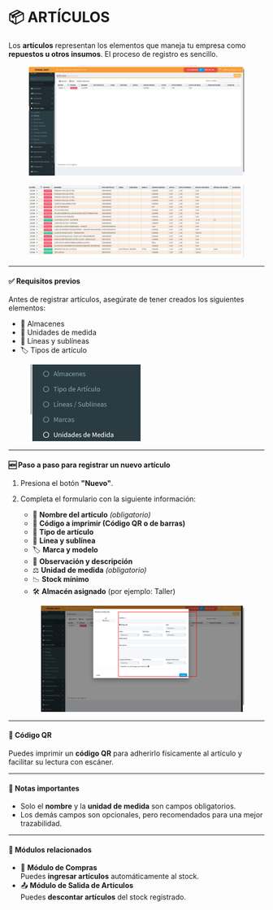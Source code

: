 # 📦 ARTÍCULOS

Los **artículos** representan los elementos que maneja tu empresa como **repuestos u otros insumos**. El proceso de registro es sencillo.

<figure><img src="../../../.gitbook/assets/imagen (24).png" alt=""><figcaption></figcaption></figure>

<div align="center"><figure><img src="../../../.gitbook/assets/imagen (27).png" alt=""><figcaption></figcaption></figure></div>

***

#### ✅ **Requisitos previos**

Antes de registrar artículos, asegúrate de tener creados los siguientes elementos:

* 🏢 Almacenes
* 📐 Unidades de medida
* 🧩 Líneas y sublíneas
* 🏷️ Tipos de artículo

<figure><img src="../../../.gitbook/assets/imagen (22).png" alt=""><figcaption></figcaption></figure>

***

#### 🆕 **Paso a paso para registrar un nuevo artículo**

1. Presiona el botón **"Nuevo"**.
2.  Completa el formulario con la siguiente información:

    * 📝 **Nombre del artículo** _(obligatorio)_
    * 🧾 **Código a imprimir (Código QR o de barras)**
    * 📂 **Tipo de artículo**
    * 🧩 **Línea y sublínea**
    * 🏷️ **Marca y modelo**
    * 💬 **Observación y descripción**
    * ⚖️ **Unidad de medida** _(obligatorio)_
    * 📉 **Stock mínimo**
    * 🛠️ **Almacén asignado** (por ejemplo: Taller)

    <figure><img src="../../../.gitbook/assets/imagen (23).png" alt=""><figcaption></figcaption></figure>

***

#### 📇 **Código QR**

Puedes imprimir un **código QR** para adherirlo físicamente al artículo y facilitar su lectura con escáner.

***

#### 📌 **Notas importantes**

* Solo el **nombre** y la **unidad de medida** son campos obligatorios.
* Los demás campos son opcionales, pero recomendados para una mejor trazabilidad.

***

#### 🔄 **Módulos relacionados**

* 🛒 **Módulo de Compras**\
  Puedes **ingresar artículos** automáticamente al stock.
* 📤 **Módulo de Salida de Artículos**\
  Puedes **descontar artículos** del stock registrado.





